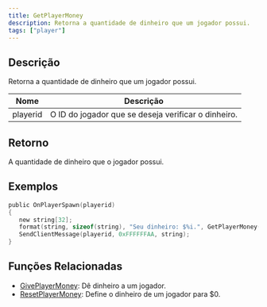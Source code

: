 ```yaml
---
title: GetPlayerMoney
description: Retorna a quantidade de dinheiro que um jogador possui.
tags: ["player"]
---
```


## Descrição

Retorna a quantidade de dinheiro que um jogador possui.

| Nome     | Descrição                                 		        |
| -------- | ----------------------------------------- 		        |
| playerid | O ID do jogador que se deseja verificar o dinheiro.  |

## Retorno

A quantidade de dinheiro que o jogador possui.

## Exemplos

```c
public OnPlayerSpawn(playerid)
{
   new string[32];
   format(string, sizeof(string), "Seu dinheiro: $%i.", GetPlayerMoney(playerid));
   SendClientMessage(playerid, 0xFFFFFFAA, string);
}
```

## Funções Relacionadas

- [GivePlayerMoney](GivePlayerMoney.md): Dê dinheiro a um jogador.
- [ResetPlayerMoney](ResetPlayerMoney.md): Define o dinheiro de um jogador para \$0.

